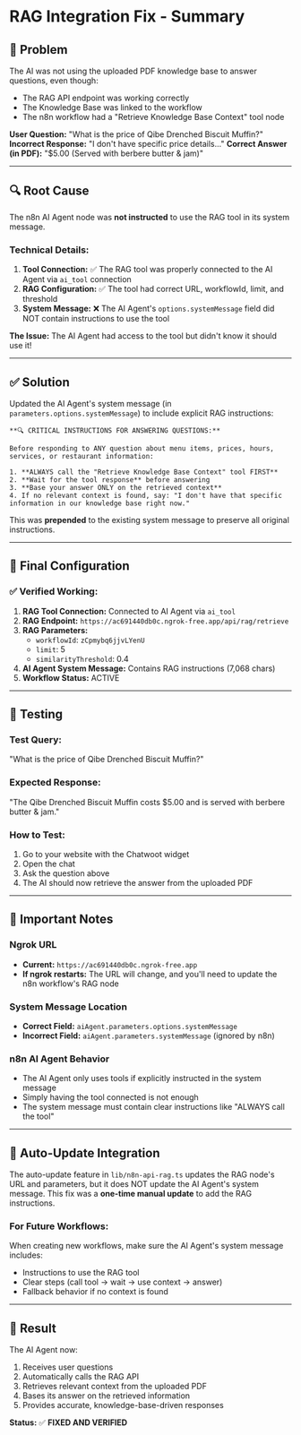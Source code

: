 # RAG Integration Fix - Summary

## 🐛 **Problem**
The AI was not using the uploaded PDF knowledge base to answer questions, even though:
- The RAG API endpoint was working correctly
- The Knowledge Base was linked to the workflow
- The n8n workflow had a "Retrieve Knowledge Base Context" tool node

**User Question:** "What is the price of Qibe Drenched Biscuit Muffin?"
**Incorrect Response:** "I don't have specific price details..."
**Correct Answer (in PDF):** "$5.00 (Served with berbere butter & jam)"

---

## 🔍 **Root Cause**

The n8n AI Agent node was **not instructed** to use the RAG tool in its system message.

### Technical Details:

1. **Tool Connection:** ✅ The RAG tool was properly connected to the AI Agent via `ai_tool` connection
2. **RAG Configuration:** ✅ The tool had correct URL, workflowId, limit, and threshold
3. **System Message:** ❌ The AI Agent's `options.systemMessage` field did NOT contain instructions to use the tool

**The Issue:** The AI Agent had access to the tool but didn't know it should use it!

---

## ✅ **Solution**

Updated the AI Agent's system message (in `parameters.options.systemMessage`) to include explicit RAG instructions:

```
**🔍 CRITICAL INSTRUCTIONS FOR ANSWERING QUESTIONS:**

Before responding to ANY question about menu items, prices, hours, services, or restaurant information:

1. **ALWAYS call the "Retrieve Knowledge Base Context" tool FIRST**
2. **Wait for the tool response** before answering
3. **Base your answer ONLY on the retrieved context**
4. If no relevant context is found, say: "I don't have that specific information in our knowledge base right now."
```

This was **prepended** to the existing system message to preserve all original instructions.

---

## 🎯 **Final Configuration**

### ✅ Verified Working:
1. **RAG Tool Connection:** Connected to AI Agent via `ai_tool`
2. **RAG Endpoint:** `https://ac691440db0c.ngrok-free.app/api/rag/retrieve`
3. **RAG Parameters:**
   - `workflowId`: `zCpmybq6jjvLYenU`
   - `limit`: 5
   - `similarityThreshold`: 0.4
4. **AI Agent System Message:** Contains RAG instructions (7,068 chars)
5. **Workflow Status:** ACTIVE

---

## 🧪 **Testing**

### Test Query:
"What is the price of Qibe Drenched Biscuit Muffin?"

### Expected Response:
"The Qibe Drenched Biscuit Muffin costs $5.00 and is served with berbere butter & jam."

### How to Test:
1. Go to your website with the Chatwoot widget
2. Open the chat
3. Ask the question above
4. The AI should now retrieve the answer from the uploaded PDF

---

## 📝 **Important Notes**

### Ngrok URL
- **Current:** `https://ac691440db0c.ngrok-free.app`
- **If ngrok restarts:** The URL will change, and you'll need to update the n8n workflow's RAG node

### System Message Location
- **Correct Field:** `aiAgent.parameters.options.systemMessage`
- **Incorrect Field:** `aiAgent.parameters.systemMessage` (ignored by n8n)

### n8n AI Agent Behavior
- The AI Agent only uses tools if explicitly instructed in the system message
- Simply having the tool connected is not enough
- The system message must contain clear instructions like "ALWAYS call the tool"

---

## 🔄 **Auto-Update Integration**

The auto-update feature in `lib/n8n-api-rag.ts` updates the RAG node's URL and parameters, but it does NOT update the AI Agent's system message. This fix was a **one-time manual update** to add the RAG instructions.

### For Future Workflows:
When creating new workflows, make sure the AI Agent's system message includes:
- Instructions to use the RAG tool
- Clear steps (call tool → wait → use context → answer)
- Fallback behavior if no context is found

---

## 🎉 **Result**

The AI Agent now:
1. Receives user questions
2. Automatically calls the RAG API
3. Retrieves relevant context from the uploaded PDF
4. Bases its answer on the retrieved information
5. Provides accurate, knowledge-base-driven responses

**Status:** ✅ **FIXED AND VERIFIED**

